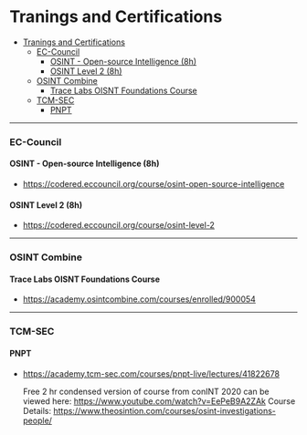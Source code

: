 # Tranings and Certifications

- [Tranings and Certifications](#tranings-and-certifications)
    - [EC-Council](#ec-council)
      - [OSINT - Open-source Intelligence (8h)](#osint---open-source-intelligence-8h)
      - [OSINT Level 2 (8h)](#osint-level-2-8h)
    - [OSINT Combine](#osint-combine)
      - [Trace Labs OISNT Foundations Course](#trace-labs-oisnt-foundations-course)
    - [TCM-SEC](#tcm-sec)
      - [PNPT](#pnpt)

---

### EC-Council

#### OSINT - Open-source Intelligence (8h)

- <https://codered.eccouncil.org/course/osint-open-source-intelligence>

#### OSINT Level 2 (8h)

- <https://codered.eccouncil.org/course/osint-level-2>

---

### OSINT Combine

#### Trace Labs OISNT Foundations Course

- <https://academy.osintcombine.com/courses/enrolled/900054>

---

### TCM-SEC

#### PNPT

- <https://academy.tcm-sec.com/courses/pnpt-live/lectures/41822678>






    Free 2 hr condensed version of course from conINT 2020 can be viewed here: <https://www.youtube.com/watch?v=EePeB9A2ZAk>
    Course Details: <https://www.theosintion.com/courses/osint-investigations-people/>